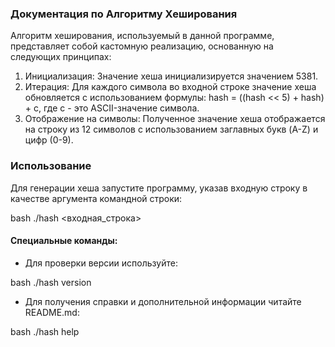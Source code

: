 ### Документация по Алгоритму Хеширования

Алгоритм хеширования, используемый в данной программе, представляет собой кастомную реализацию, основанную на следующих принципах:

1. Инициализация: Значение хеша инициализируется значением 5381.
2. Итерация: Для каждого символа во входной строке значение хеша обновляется с использованием формулы: hash = ((hash << 5) + hash) + c, где c - это ASCII-значение символа.
3. Отображение на символы: Полученное значение хеша отображается на строку из 12 символов с использованием заглавных букв (A-Z) и цифр (0-9).

### Использование

Для генерации хеша запустите программу, указав входную строку в качестве аргумента командной строки:

bash
./hash <входная_строка>


#### Специальные команды:

- Для проверки версии используйте:

bash
./hash version


- Для получения справки и дополнительной информации читайте README.md:

bash
./hash help
